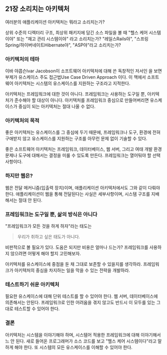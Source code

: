 ## 21장 소리치는 아키텍처

여러분의 애플리케이션 아키텍처는 뭐라고 소리치는가?

상위 수준의 디렉터리 구조, 최상위 패키지에 담긴 소스 파일을 볼 때
"헬스 케어 시스템이야" 또는 "재고 관리 시스템이야" 라고 소리치는가?
"레일스Rails야", "스프링Spring/하이버네이트Hibernate야", "ASP야"라고 소리치는가?

### 아키텍처의 테마

이바 야콥슨Ivar Jacobson이 소프트웨어 아키텍처에 대해 쓴 독창적인 저서인 <Object Oriented Software Engineering>을 보면
부제가 유스케이스 주도 접근법Use Case Driven Approach 이다.
이 책에서 소프트웨어 아키텍처는 시스템의 유스케이스를 지원하는 구조라고 지적한다.

아키텍처는 프레임워크에 대한 것이 아니다. 프레임워크는 사용하는 도구일 뿐, 아키텍처가 준수해야 할 대상이 아니다.
아키텍처를 프레임워크 중심으로 만들어버리면 유스케이스가 중심이 되는 아키텍처는 절대 나올 수 없다.

### 아키텍처의 목적

좋은 아키텍처는 유스케이스를 그 중심에 두기 때문에, 프레임워크나 도구, 환경에 전혀 구애받지 않고 유스케이스를 지원하는 구조를 아무런 문제 없이 기술할 수 있다.

좋은 소프트웨어 아키텍처는 프레임워크, 데이터베이스, 웹 서버, 그리고 여태 개발 환경 문제나 도구에 대해서는 결정을 미룰 수 있도록 만든다. 프레임워크는 열어둬야 할 선택사항이다.

### 하지만 웹은?

웹은 전달 메커니즘(입출력 장치)이며, 애플리케이션 아키텍처에서도 그와 같이 다뤄야 한다.
애플리케이션이 웹을 통해 전달된다는 사실은 세부사항이며, 시스템 구조를 지배해서는 절대 안 된다.

### 프레임워크는 도구일 뿐, 삶의 방식은 아니다

"프레임워크가 모든 것을 하게 하자"라는 태도는

> 우리가 취하고 싶은 태도가 아니다.

비판적으로 볼 필요가 있다. 도움은 되지만 비용은 얼마나 드는가? 프레임워크를 사용하지 않으려면 어떻게 해야 할지 고민해보자.

아키텍처를 유스케이스에 중점을 둔 채 그대로 보존할 수 있을지를 생각하라. 프레임워크가 아키텍처의 중심을 차지하는 일을 막을 수 있는 전략을 개발하라.

### 테스트하기 쉬운 아키텍처

필요한 유스케이스에 대해 단위 테스트를 할 수 있어야 한다. 웹 서버, 데이터베이스에 의존해서는 안된다.
프레임워크로 인한 어려움을 겪지 않고도 반드시 이 모두를 있는 그대로 테스트할 수 있어야 한다.

### 결론

아키텍처는 시스템을 이야기해야 하며, 시스템어 적용한 프레임워크에 대해 이야기해서느 안 된다.
새로 들어온 프로그래머가 소스 코드를 보고 "헬스 케어 시스템이다"라고 말하게 해야 한다.
또 시스템의 모든 유스케이스를 이해할 수 있어야 한다.